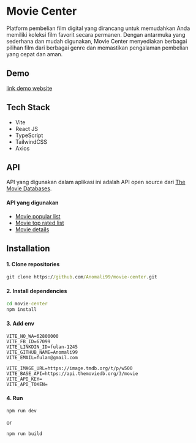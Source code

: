 # Movie Center

Platform pembelian film digital yang
dirancang untuk memudahkan Anda memiliki koleksi film favorit
secara permanen. Dengan antarmuka yang sederhana dan mudah
digunakan, Movie Center menyediakan berbagai pilihan film dari
berbagai genre dan memastikan pengalaman pembelian yang cepat
dan aman.

## Demo

[link demo website](https://moviecenter.anomali99.my.id)

## Tech Stack

- Vite
- React JS
- TypeScript
- TailwindCSS
- Axios

## API

API yang digunakan dalam aplikasi ini adalah API open source dari [The Movie Databases](https://developer.themoviedb.org/reference/intro/getting-started).

#### API yang digunakan

- [Movie popular list](https://developer.themoviedb.org/reference/movie-popular-list)
- [Movie top rated list](https://developer.themoviedb.org/reference/movie-top-rated-list)
- [Movie details](https://developer.themoviedb.org/reference/movie-details)

## Installation

#### 1. Clone repositories

```cmd
git clone https://github.com/Anomali99/movie-center.git
```

#### 2. Install dependencies

```cmd
cd movie-center
npm install
```

#### 3. Add env

```env
VITE_NO_WA=62800000
VITE_FB_ID=67099
VITE_LINKDIN_ID=fulan-1245
VITE_GITHUB_NAME=Anomali99
VITE_EMAIL=fulan@gmail.com

VITE_IMAGE_URL=https://image.tmdb.org/t/p/w500
VITE_BASE_API=https://api.themoviedb.org/3/movie
VITE_API_KEY=
VITE_API_TOKEN=
```

#### 4. Run

```cmd
npm run dev
```

or

```cmd
npm run build
```
